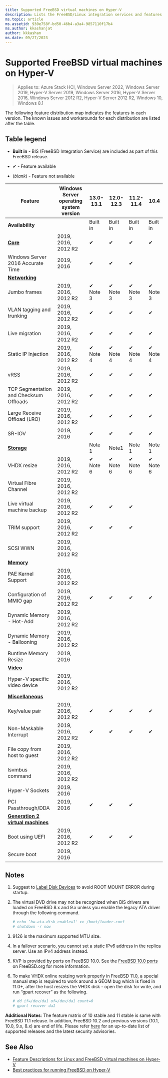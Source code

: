 ```yaml
---
title: Supported FreeBSD virtual machines on Hyper-V
description: Lists the FreeBSD/Linux integration services and features included in each version
ms.topic: article
ms.assetid: 930e758f-bd50-46b4-a3a4-9857110f17b4
ms.author: kkashanjat
author: kkkashan
ms.date: 09/27/2023
---
```

# Supported FreeBSD virtual machines on Hyper-V

> Applies to: Azure Stack HCI, Windows Server 2022, Windows Server 2019, Hyper-V Server 2019, Windows Server 2016, Hyper-V Server 2016, Windows Server 2012 R2, Hyper-V Server 2012 R2, Windows 10, Windows 8.1

The following feature distribution map indicates the features in each version. The known issues and workarounds for each distribution are listed after the table.

## Table legend

* **Built in** - BIS (FreeBSD Integration Service) are included as part of this FreeBSD release.

* &#10004; - Feature available

* (*blank*) - Feature not available

| **Feature** | **Windows Server operating system version** | **13.0-13.1** | **12.0-12.3** | **11.2-11.4** | **10.4** |
|--|--|--|--|--|--|
| **Availability** |  | Built in | Built in | Built in | Built in |
| **[Core](Feature-Descriptions-for-Linux-and-FreeBSD-virtual-machines-on-Hyper-V.md#core)** | 2019, 2016, 2012 R2 | ✔ | ✔ | ✔ | ✔ |
| Windows Server 2016 Accurate Time | 2019, 2016 | ✔ | ✔ | ✔ |  |
| **[Networking](Feature-Descriptions-for-Linux-and-FreeBSD-virtual-machines-on-Hyper-V.md#networking)** |  |  |  |  |  |
| Jumbo frames | 2019, 2016, 2012 R2 | ✔ Note 3 | ✔ Note 3 | ✔ Note 3 | ✔ Note 3 |
| VLAN tagging and trunking | 2019, 2016, 2012 R2 | ✔ | ✔ | ✔ | ✔ |
| Live migration | 2019, 2016, 2012 R2 | ✔ | ✔ | ✔ | ✔ |
| Static IP Injection | 2019, 2016, 2012 R2 | ✔ Note 4 | ✔ Note 4 | ✔ Note 4 | ✔ Note 4 |
| vRSS | 2019, 2016, 2012 R2 | ✔ | ✔ | ✔ | ✔ |
| TCP Segmentation and Checksum Offloads | 2019, 2016, 2012 R2 | ✔ | ✔ | ✔ | ✔ |
| Large Receive Offload (LRO) | 2019, 2016, 2012 R2 | ✔ | ✔ | ✔ | ✔ |
| SR-IOV | 2019, 2016 | ✔ | ✔ | ✔ | ✔ |
| **[Storage](Feature-Descriptions-for-Linux-and-FreeBSD-virtual-machines-on-Hyper-V.md#storage)** |  | Note 1 | Note1 | Note 1 | Note 1 |
| VHDX resize | 2019, 2016, 2012 R2 | ✔ Note 6 | ✔ Note 6 | ✔ Note 6 | ✔ Note 6 |
| Virtual Fibre Channel | 2019, 2016, 2012 R2 |  |  |  |  |
| Live virtual machine backup | 2019, 2016, 2012 R2 | ✔ | ✔ | ✔ |  |
| TRIM support | 2019, 2016, 2012 R2 | ✔ | ✔ | ✔ |  |
| SCSI WWN | 2019, 2016, 2012 R2 |  |  |  |  |
| **[Memory](Feature-Descriptions-for-Linux-and-FreeBSD-virtual-machines-on-Hyper-V.md#memory)** |  |  |  |  |  |
| PAE Kernel Support | 2019, 2016, 2012 R2 |  |  |  |  |
| Configuration of MMIO gap | 2019, 2016, 2012 R2 | ✔ | ✔ | ✔ | ✔ |
| Dynamic Memory - Hot-Add | 2019, 2016, 2012 R2 |  |  |  |  |
| Dynamic Memory - Ballooning | 2019, 2016, 2012 R2 |  |  |  |  |
| Runtime Memory Resize | 2019, 2016 |  |  |  |  |
| **[Video](Feature-Descriptions-for-Linux-and-FreeBSD-virtual-machines-on-Hyper-V.md#video)** |  |  |  |  |  |
| Hyper-V specific video device | 2019, 2016, 2012 R2 |  |  |  |  |
| **[Miscellaneous](Feature-Descriptions-for-Linux-and-FreeBSD-virtual-machines-on-Hyper-V.md#miscellaneous)** |  |  |  |  |  |
| Key/value pair | 2019, 2016, 2012 R2 | ✔ | ✔ | ✔ | ✔ |
| Non-Maskable Interrupt | 2019, 2016, 2012 R2 | ✔ | ✔ | ✔ | ✔ |
| File copy from host to guest | 2019, 2016, 2012 R2 |  |  |  |  |
| lsvmbus command | 2019, 2016, 2012 R2 |  |  |  |  |
| Hyper-V Sockets | 2019, 2016 |  |  |  |  |
| PCI Passthrough/DDA | 2019, 2016 | ✔ | ✔ | ✔ |  |
| **[Generation 2 virtual machines](Feature-Descriptions-for-Linux-and-FreeBSD-virtual-machines-on-Hyper-V.md#generation-2-virtual-machines)** |  |  |  |  |  |
| Boot using UEFI | 2019, 2016, 2012 R2 | ✔ | ✔ | ✔ |  |
| Secure boot | 2019, 2016 |  |  |  |  |

## <a name="BKMK_notes"></a>Notes

1. Suggest to [Label Disk Devices]( https://www.freebsd.org/doc/handbook/geom-glabel.html) to avoid ROOT MOUNT ERROR during startup.

2. The virtual DVD drive may not be recognized when BIS drivers are loaded on FreeBSD 8.x and 9.x unless you enable the legacy ATA driver through the following command.
    ```sh
    # echo ‘hw.ata.disk_enable=1' >> /boot/loader.conf
    # shutdown -r now
    ```

3. 9126 is the maximum supported MTU size.

4. In a failover scenario, you cannot set a static IPv6 address in the replica server. Use an IPv4 address instead.

5. KVP is provided by ports on FreeBSD 10.0. See the [FreeBSD 10.0 ports](https://svnweb.freebsd.org/ports/branches/2015Q1/emulators/hyperv-is/) on FreeBSD.org for more information.

6. To make VHDX online resizing work properly in FreeBSD 11.0, a special manual step is required to work around a GEOM bug which is fixed in 11.0+, after the host resizes the VHDX disk - open the disk for write, and run “gpart recover” as the following.
    ```sh
    # dd if=/dev/da1 of=/dev/da1 count=0
    # gpart recover da1
    ```

**Additional Notes**: The feature matrix of 10 stable and 11 stable is same with FreeBSD 11.1 release. In addition, FreeBSD 10.2 and previous versions (10.1, 10.0, 9.x, 8.x) are end of life. Please refer [here](https://security.freebsd.org/) for an up-to-date list of supported releases and the latest security advisories.

## See Also

* [Feature Descriptions for Linux and FreeBSD virtual machines on Hyper-V](Feature-Descriptions-for-Linux-and-FreeBSD-virtual-machines-on-Hyper-V.md)
* [Best practices for running FreeBSD on Hyper-V](Best-practices-for-running-FreeBSD-on-Hyper-V.md)
